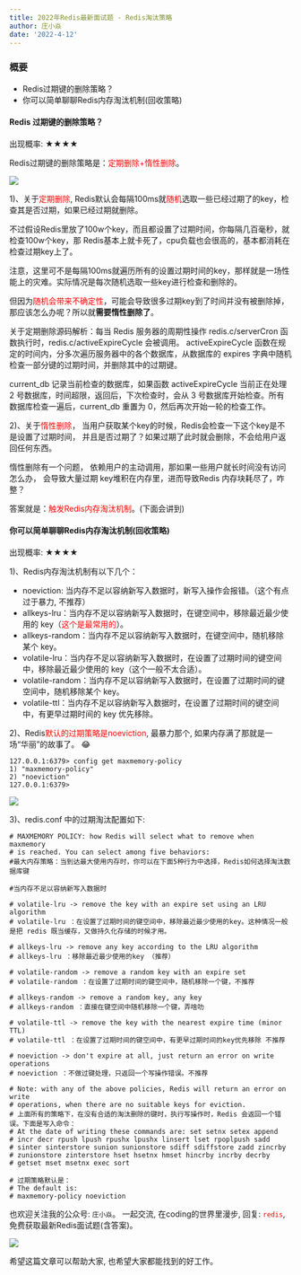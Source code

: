 ```yaml
---
title: 2022年Redis最新面试题 - Redis淘汰策略
author: 庄小焱
date: '2022-4-12'
---
```



### 概要

- Redis过期键的删除策略？
- 你可以简单聊聊Redis内存淘汰机制(回收策略)


#### Redis 过期键的删除策略？

出现概率: ★★★★

Redis过期键的删除策略是：<font color=#FF000 >定期删除+惰性删除</font>。

![](https://images.xiaozhuanlan.com/uploads/photo/2022/a0daa9be-c5e0-432b-a05d-fd4ddc795fd7.png)


1)、关于<font color=#FF000 >定期删除</font>, Redis默认会每隔100ms就<font color=#FF000 >随机</font>选取一些已经过期了的key，检查其是否过期，如果已经过期就删除。

不过假设Redis里放了100w个key，而且都设置了过期时间，你每隔几百毫秒，就检查100w个key，那 Redis基本上就卡死了，cpu负载也会很高的，基本都消耗在检查过期key上了。

注意，这里可不是每隔100ms就遍历所有的设置过期时间的key，那样就是一场性能上的灾难。实际情况是每次随机选取一些key进行检查和删除的。

但因为<font color=#FF000 >随机会带来不确定性</font>，可能会导致很多过期key到了时间并没有被删除掉，那应该怎么办呢？所以就**需要惰性删除了**。

关于定期删除源码解析：每当 Redis 服务器的周期性操作 redis.c/serverCron 函数执行时，redis.c/activeExpireCycle 会被调用。
activeExpireCycle 函数在规定的时间内，分多次遍历服务器中的各个数据库，从数据库的 expires 字典中随机检查一部分键的过期时间，并删除其中的过期键。

current\_db 记录当前检查的数据库，如果函数 activeExpireCycle 当前正在处理 2 号数据库，时间超限，返回后，下次检查时，会从 3 号数据库开始检查。所有数据库检查一遍后，current\_db 重置为 0，然后再次开始一轮的检查工作。


2)、关于<font color=#FF000 >惰性删除</font>， 当用户获取某个key的时候，Redis会检查一下这个key是不是设置了过期时间， 并且是否过期了？如果过期了此时就会删除，不会给用户返回任何东西。

惰性删除有一个问题， 依赖用户的主动调用，那如果一些用户就长时间没有访问怎么办， 会导致大量过期 key堆积在内存里，进而导致Redis 内存块耗尽了，咋整？

答案就是：<font color=#FF000 >触发Redis内存淘汰机制</font>。(下面会讲到)

#### 你可以简单聊聊Redis内存淘汰机制(回收策略)

出现概率: ★★★★

1)、Redis内存淘汰机制有以下几个：

- noeviction: 当内存不足以容纳新写入数据时，新写入操作会报错。（这个有点过于暴力, 不推荐）
- allkeys-lru：当内存不足以容纳新写入数据时，在键空间中，移除最近最少使用的 key（<font color=#FF000 >这个是最常用的</font>）。
- allkeys-random：当内存不足以容纳新写入数据时，在键空间中，随机移除某个 key。
- volatile-lru：当内存不足以容纳新写入数据时，在设置了过期时间的键空间中，移除最近最少使用的 key（这个一般不太合适）。
- volatile-random：当内存不足以容纳新写入数据时，在设置了过期时间的键空间中，随机移除某个 key。
- volatile-ttl：当内存不足以容纳新写入数据时，在设置了过期时间的键空间中，有更早过期时间的 key 优先移除。

2)、Redis<font color=#FF000 >默认的过期策略是noeviction</font>, 最暴力那个, 如果内存满了那就是一场“华丽”的故事了。 😂

```
127.0.0.1:6379> config get maxmemory-policy
1) "maxmemory-policy"
2) "noeviction"
127.0.0.1:6379>
```

![](https://images.xiaozhuanlan.com/uploads/photo/2022/cc905607-484e-42a1-9641-85741bafb36d.png)


3)、redis.conf 中的过期淘汰配置如下:

```
# MAXMEMORY POLICY: how Redis will select what to remove when maxmemory
# is reached. You can select among five behaviors:
#最大内存策略：当到达最大使用内存时，你可以在下面5种行为中选择，Redis如何选择淘汰数据库键

#当内存不足以容纳新写入数据时

# volatile-lru -> remove the key with an expire set using an LRU algorithm
# volatile-lru ：在设置了过期时间的键空间中，移除最近最少使用的key。这种情况一般是把 redis 既当缓存，又做持久化存储的时候才用。

# allkeys-lru -> remove any key according to the LRU algorithm
# allkeys-lru ：移除最近最少使用的key （推荐）

# volatile-random -> remove a random key with an expire set
# volatile-random ：在设置了过期时间的键空间中，随机移除一个键，不推荐

# allkeys-random -> remove a random key, any key
# allkeys-random ：直接在键空间中随机移除一个键，弄啥叻

# volatile-ttl -> remove the key with the nearest expire time (minor TTL)
# volatile-ttl ：在设置了过期时间的键空间中，有更早过期时间的key优先移除 不推荐

# noeviction -> don't expire at all, just return an error on write operations
# noeviction ：不做过键处理，只返回一个写操作错误。不推荐

# Note: with any of the above policies, Redis will return an error on write
# operations, when there are no suitable keys for eviction.
# 上面所有的策略下，在没有合适的淘汰删除的键时，执行写操作时，Redis 会返回一个错误。下面是写入命令：
# At the date of writing these commands are: set setnx setex append
# incr decr rpush lpush rpushx lpushx linsert lset rpoplpush sadd
# sinter sinterstore sunion sunionstore sdiff sdiffstore zadd zincrby
# zunionstore zinterstore hset hsetnx hmset hincrby incrby decrby
# getset mset msetnx exec sort

# 过期策略默认是：
# The default is:
# maxmemory-policy noeviction
```

也欢迎关注我的公众号: `庄小焱`。 一起交流, 在coding的世界里漫步, 回复: <font color=#FF000 >`redis`</font>, 免费获取最新Redis面试题(含答案)。

![](https://images.xiaozhuanlan.com/uploads/photo/2022/5cb0c91e-fd83-4a04-8df6-65fb602b3834.png)

希望这篇文章可以帮助大家, 也希望大家都能找到的好工作。